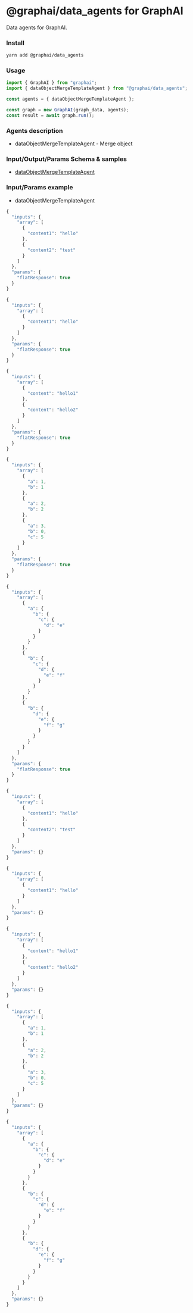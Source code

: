 
# @graphai/data_agents for GraphAI

Data agents for GraphAI.

### Install

```sh
yarn add @graphai/data_agents
```


### Usage

```typescript
import { GraphAI } from "graphai";
import { dataObjectMergeTemplateAgent } from "@graphai/data_agents";

const agents = { dataObjectMergeTemplateAgent };

const graph = new GraphAI(graph_data, agents);
const result = await graph.run();
```

### Agents description
- dataObjectMergeTemplateAgent - Merge object

### Input/Output/Params Schema & samples
 - [dataObjectMergeTemplateAgent](https://github.com/receptron/graphai/blob/main/docs/agentDocs/data/dataObjectMergeTemplateAgent.md)

### Input/Params example
 - dataObjectMergeTemplateAgent

```typescript
{
  "inputs": {
    "array": [
      {
        "content1": "hello"
      },
      {
        "content2": "test"
      }
    ]
  },
  "params": {
    "flatResponse": true
  }
}
```


```typescript
{
  "inputs": {
    "array": [
      {
        "content1": "hello"
      }
    ]
  },
  "params": {
    "flatResponse": true
  }
}
```


```typescript
{
  "inputs": {
    "array": [
      {
        "content": "hello1"
      },
      {
        "content": "hello2"
      }
    ]
  },
  "params": {
    "flatResponse": true
  }
}
```


```typescript
{
  "inputs": {
    "array": [
      {
        "a": 1,
        "b": 1
      },
      {
        "a": 2,
        "b": 2
      },
      {
        "a": 3,
        "b": 0,
        "c": 5
      }
    ]
  },
  "params": {
    "flatResponse": true
  }
}
```


```typescript
{
  "inputs": {
    "array": [
      {
        "a": {
          "b": {
            "c": {
              "d": "e"
            }
          }
        }
      },
      {
        "b": {
          "c": {
            "d": {
              "e": "f"
            }
          }
        }
      },
      {
        "b": {
          "d": {
            "e": {
              "f": "g"
            }
          }
        }
      }
    ]
  },
  "params": {
    "flatResponse": true
  }
}
```


```typescript
{
  "inputs": {
    "array": [
      {
        "content1": "hello"
      },
      {
        "content2": "test"
      }
    ]
  },
  "params": {}
}
```


```typescript
{
  "inputs": {
    "array": [
      {
        "content1": "hello"
      }
    ]
  },
  "params": {}
}
```


```typescript
{
  "inputs": {
    "array": [
      {
        "content": "hello1"
      },
      {
        "content": "hello2"
      }
    ]
  },
  "params": {}
}
```


```typescript
{
  "inputs": {
    "array": [
      {
        "a": 1,
        "b": 1
      },
      {
        "a": 2,
        "b": 2
      },
      {
        "a": 3,
        "b": 0,
        "c": 5
      }
    ]
  },
  "params": {}
}
```


```typescript
{
  "inputs": {
    "array": [
      {
        "a": {
          "b": {
            "c": {
              "d": "e"
            }
          }
        }
      },
      {
        "b": {
          "c": {
            "d": {
              "e": "f"
            }
          }
        }
      },
      {
        "b": {
          "d": {
            "e": {
              "f": "g"
            }
          }
        }
      }
    ]
  },
  "params": {}
}
```










